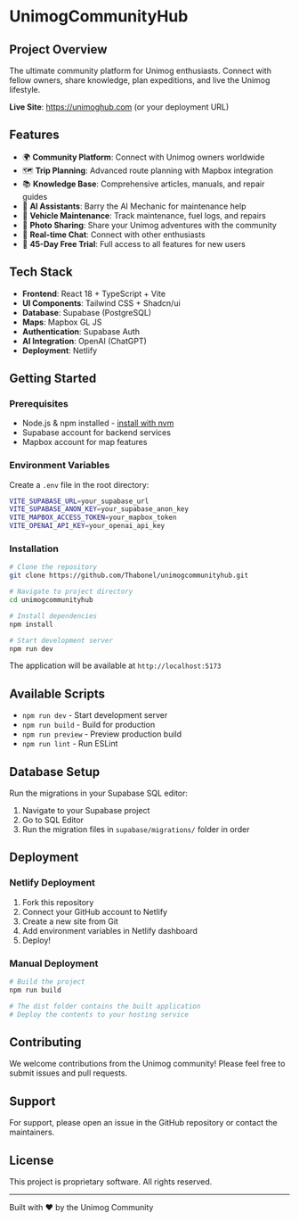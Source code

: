 # UnimogCommunityHub

## Project Overview

The ultimate community platform for Unimog enthusiasts. Connect with fellow owners, share knowledge, plan expeditions, and live the Unimog lifestyle.

**Live Site**: https://unimoghub.com (or your deployment URL)

## Features

- 🌍 **Community Platform**: Connect with Unimog owners worldwide
- 🗺️ **Trip Planning**: Advanced route planning with Mapbox integration
- 📚 **Knowledge Base**: Comprehensive articles, manuals, and repair guides
- 🤖 **AI Assistants**: Barry the AI Mechanic for maintenance help
- 🔧 **Vehicle Maintenance**: Track maintenance, fuel logs, and repairs
- 📸 **Photo Sharing**: Share your Unimog adventures with the community
- 💬 **Real-time Chat**: Connect with other enthusiasts
- 🎯 **45-Day Free Trial**: Full access to all features for new users

## Tech Stack

- **Frontend**: React 18 + TypeScript + Vite
- **UI Components**: Tailwind CSS + Shadcn/ui
- **Database**: Supabase (PostgreSQL)
- **Maps**: Mapbox GL JS
- **Authentication**: Supabase Auth
- **AI Integration**: OpenAI (ChatGPT)
- **Deployment**: Netlify

## Getting Started

### Prerequisites

- Node.js & npm installed - [install with nvm](https://github.com/nvm-sh/nvm#installing-and-updating)
- Supabase account for backend services
- Mapbox account for map features

### Environment Variables

Create a `.env` file in the root directory:

```bash
VITE_SUPABASE_URL=your_supabase_url
VITE_SUPABASE_ANON_KEY=your_supabase_anon_key
VITE_MAPBOX_ACCESS_TOKEN=your_mapbox_token
VITE_OPENAI_API_KEY=your_openai_api_key
```

### Installation

```bash
# Clone the repository
git clone https://github.com/Thabonel/unimogcommunityhub.git

# Navigate to project directory
cd unimogcommunityhub

# Install dependencies
npm install

# Start development server
npm run dev
```

The application will be available at `http://localhost:5173`

## Available Scripts

- `npm run dev` - Start development server
- `npm run build` - Build for production
- `npm run preview` - Preview production build
- `npm run lint` - Run ESLint

## Database Setup

Run the migrations in your Supabase SQL editor:

1. Navigate to your Supabase project
2. Go to SQL Editor
3. Run the migration files in `supabase/migrations/` folder in order

## Deployment

### Netlify Deployment

1. Fork this repository
2. Connect your GitHub account to Netlify
3. Create a new site from Git
4. Add environment variables in Netlify dashboard
5. Deploy!

### Manual Deployment

```bash
# Build the project
npm run build

# The dist folder contains the built application
# Deploy the contents to your hosting service
```

## Contributing

We welcome contributions from the Unimog community! Please feel free to submit issues and pull requests.

## Support

For support, please open an issue in the GitHub repository or contact the maintainers.

## License

This project is proprietary software. All rights reserved.

---

Built with ❤️ by the Unimog Community
